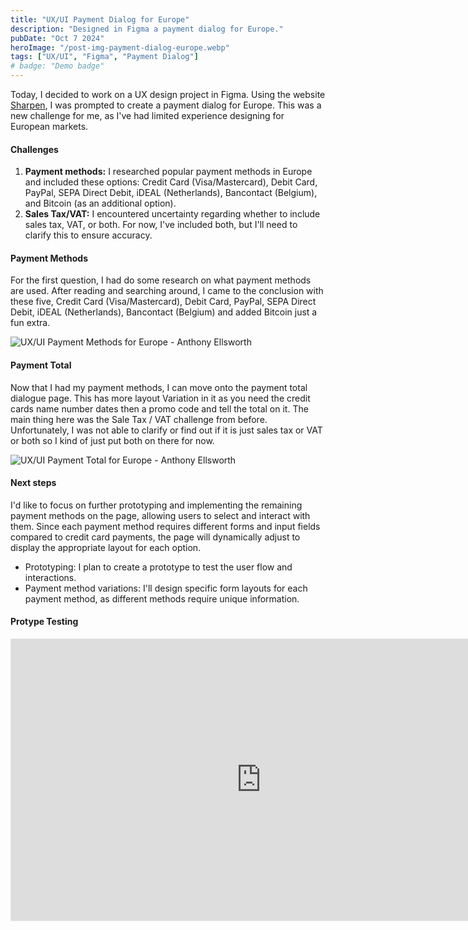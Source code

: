 ```yaml
---
title: "UX/UI Payment Dialog for Europe"
description: "Designed in Figma a payment dialog for Europe."
pubDate: "Oct 7 2024"
heroImage: "/post-img-payment-dialog-europe.webp"
tags: ["UX/UI", "Figma", "Payment Dialog"]
# badge: "Demo badge"
---
```


Today, I decided to work on a UX design project in Figma. Using the website [Sharpen](https://sharpen.design/), I was prompted to create a payment dialog for Europe. This was a new challenge for me, as I've had limited experience designing for European markets.

#### Challenges
1. **Payment methods:** I researched popular payment methods in Europe and included these options: Credit Card (Visa/Mastercard), Debit Card, PayPal, SEPA Direct Debit, iDEAL (Netherlands), Bancontact (Belgium), and Bitcoin (as an additional option).
2. **Sales Tax/VAT:** I encountered uncertainty regarding whether to include sales tax, VAT, or both. For now, I've included both, but I'll need to clarify this to ensure accuracy.

#### Payment Methods
For the first question, I had do some research on what payment methods are used.  After reading and searching around, I came to the conclusion with these five, Credit Card (Visa/Mastercard), Debit Card, PayPal, SEPA Direct Debit, iDEAL (Netherlands), Bancontact (Belgium) and added Bitcoin just a fun extra.

![UX/UI Payment Methods for Europe - Anthony Ellsworth](/post-payment-method.webp)

#### Payment Total
Now that I had my payment methods, I can move onto the payment total dialogue page.  This has more layout Variation in it as you need the credit cards name number dates then a promo code and tell the total on it. The main thing here was the Sale Tax / VAT challenge from before.  Unfortunately, I was not able to clarify or find out if it is just sales tax or VAT or both so I kind of just put both on there for now.

![UX/UI Payment Total for Europe - Anthony Ellsworth](/post-payment-total.webp)

#### Next steps
I'd like to focus on further prototyping and implementing the remaining payment methods on the page, allowing users to select and interact with them. Since each payment method requires different forms and input fields compared to credit card payments, the page will dynamically adjust to display the appropriate layout for each option.
- Prototyping: I plan to create a prototype to test the user flow and interactions.
- Payment method variations: I'll design specific form layouts for each payment method, as different methods require unique information.

#### Protype Testing
<iframe style="border: 1px solid rgba(0, 0, 0, 0.1);" width="800" height="450" src="https://embed.figma.com/proto/s4I9JM3Kee0vZVuzzqtvmY/Payment-Dialog---Europe?page-id=0%3A1&node-id=6-358&node-type=frame&viewport=1282%2C794%2C0.48&scaling=scale-down&content-scaling=responsive&starting-point-node-id=6%3A358&embed-host=share" allowfullscreen></iframe>